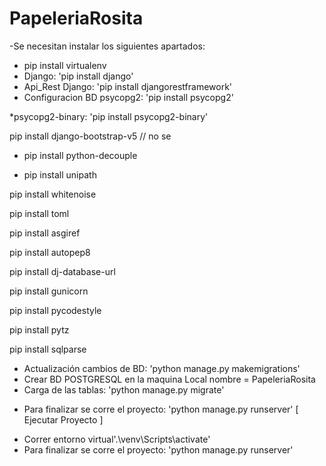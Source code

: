 # PapeleriaRosita

-Se necesitan instalar los siguientes apartados:
* pip install virtualenv
* Django: 'pip install django'
* Api_Rest Django: 'pip install djangorestframework'
* Configuracion BD psycopg2: 'pip install psycopg2'

*psycopg2-binary: 'pip install psycopg2-binary'

pip install django-bootstrap-v5 // no se


* pip install python-decouple

* pip install unipath

pip install whitenoise

pip install toml

pip install asgiref

pip install autopep8

pip install dj-database-url

pip install gunicorn

pip install pycodestyle

pip install pytz

pip install sqlparse

* Actualización cambios de BD: 'python manage.py makemigrations'
* Crear BD POSTGRESQL en la maquina Local nombre = PapeleriaRosita
* Carga de las tablas: 'python manage.py migrate'
- Para finalizar se corre el proyecto: 'python manage.py runserver'
 [ Ejecutar Proyecto ]
* Correr entorno virtual'.\venv\Scripts\activate'
* Para finalizar se corre el proyecto: 'python manage.py runserver'

